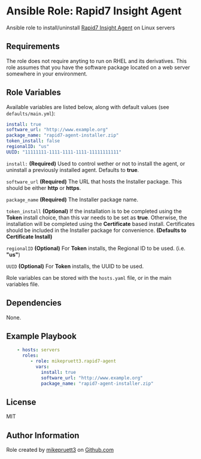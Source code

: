 Ansible Role: Rapid7 Insight Agent
=========

Ansible role to install/uninstall [Rapid7 Insight Agent](https://www.rapid7.com/globalassets/_pdfs/product-and-service-briefs/rapid7-technology-brief-insight-agent.pdf) on Linux servers

Requirements
------------

The role does not require anyting to run on RHEL and its derivatives. This role assumes that you have the software package located on a web server somewhere in your environment.

Role Variables
--------------

Available variables are listed below, along with default values (see ```defaults/main.yml```):

``` yaml
install: true
software_url: "http://www.example.org"
package_name: "rapid7-agent-installer.zip"
token_install: false
regionalID: "us"
UUID: "11111111-1111-1111-1111-11111111111"
```

```install:``` **(Required)** Used to control wether or not to install the agent, or uninstall a previously installed agent. Defaults to **true**.

```software_url``` **(Required)** The URL that hosts the Installer package. This should be either **http** or **https**.

```package_name``` **(Required)** The Installer package name.

```token_install``` **(Optional)** If the installation is to be completed using the **Token** install choice, than this var needs to be set as **true**. Otherwise, the installation will be completed using the **Certificate** based install. Certificates should be included in the Installer package for convenience. **(Defaults to Certificate Install)**

```regionalID``` **(Optional)** For **Token** installs, the Regional ID to be used. (i.e. **"us"**)

```UUID``` **(Optional)** For **Token** installs, the UUID to be used.

Role variables can be stored with the ```hosts.yaml``` file, or in the main variables file.

Dependencies
------------

None.

Example Playbook
----------------

``` yaml
    - hosts: servers
      roles:
         - role: mikepruett3.rapid7-agent
           vars:
             install: true
             software_url: "http://www.example.org"
             package_name: "rapid7-agent-installer.zip"
```

License
-------

MIT

Author Information
------------------

Role created by [mikepruett3](https://github.com/mikepruett3) on [Github.com](https://github.com/mikepruett3)
